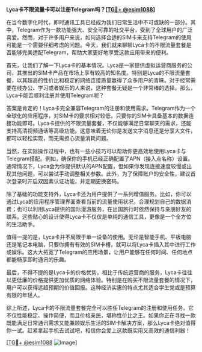 **Lyca卡不限流量卡可以注册Telegram吗？[[TG💪+ @esim1088](https://t.me/s/esim1088)]**

在当今数字化时代，即时通讯工具已经成为我们日常生活中不可或缺的一部分。其中，Telegram作为一款功能强大、安全可靠的社交平台，受到了全球用户的广泛喜爱。然而，对于许多用户来说，如何选择合适的SIM卡来支持Telegram的使用可能是一个需要仔细考虑的问题。今天，我们就来聊聊Lyca卡的不限流量套餐是否能够完美适配Telegram，帮助大家更好地享受这款应用带来的便利。

首先，让我们了解一下Lyca卡的基本情况。Lyca是一家提供虚拟运营商服务的公司，其推出的SIM卡产品在市场上享有较高的知名度。特别是Lyca的不限流量套餐，以其超高的性价比和稳定的网络连接质量赢得了众多用户的青睐。对于经常需要在线办公、学习或者娱乐的人来说，这种套餐无疑是一个非常棒的选择。那么，Lyca卡能否顺利注册并使用Telegram呢？

答案是肯定的！Lyca卡完全兼容Telegram的注册和使用需求。Telegram作为一个全球化的应用程序，对SIM卡的要求相对较低，只要你的SIM卡具备基本的数据连接功能即可。Lyca卡提供的不限流量套餐，不仅能够满足日常聊天的需求，还能支持高清视频通话等高级功能。这意味着无论你是发送文字消息还是分享大文件，都可以轻松实现，而无需担心流量消耗问题。

当然，在实际操作过程中，也有一些小技巧可以帮助你更高效地使用Lyca卡与Telegram搭配。例如，确保你的手机已经正确配置了APN（接入点名称）设置。通常情况下，Lyca会为你提供默认的APN配置，但如果你发现连接速度较慢或出现其他问题，可以尝试手动调整相关参数。此外，为了保障账户的安全性，建议首次登录时开启双因素认证功能，并定期更换密码。

除了基础的功能支持外，Lyca卡还为用户提供了一系列增值服务。比如，你可以通过Lyca的应用程序管理界面查看当前的流量使用状况，合理规划自己的数据消费；也可以利用Lyca提供的国际漫游服务，在出国旅行时依然保持与亲朋好友的联系。这些贴心的设计使得Lyca卡不仅仅是单纯的通信工具，更像是一个全方位的生活助手。

值得一提的是，Lyca卡并不局限于单一设备的使用。无论是智能手机、平板电脑还是笔记本电脑，只要你拥有有效的SIM卡槽，就可以将Lyca卡插入其中进行工作或娱乐。这大大拓宽了Telegram的应用场景，让用户能够在任何时间、任何地点都能畅享即时通讯的乐趣。

最后，不得不提的是Lyca卡的价格优势。相比于传统运营商的服务，Lyca卡往往以更低廉的价格提供更加优质的网络体验。特别是在购买不限流量套餐的情况下，用户可以获得远超预期的价值回报。这种经济实惠的特点尤其适合学生党或是预算有限的年轻人。

综上所述，Lyca卡的不限流量套餐完全可以胜任Telegram的注册和使用任务。它不仅性能稳定、操作简便，而且价格亲民，堪称性价比之王。如果你正在寻找一款既能满足日常通讯需求又能兼顾娱乐生活的SIM卡解决方案，那么Lyca卡绝对值得你一试。赶紧拿起手机去试试吧，相信你会爱上这款既实用又高效的通信利器！

[[TG💪+ @esim1088](https://t.me/s/esim1088) ![Image](https://i.postimg.cc/4NQfJmqS/Snipaste-2025-05-13-00-14-12.png)]
